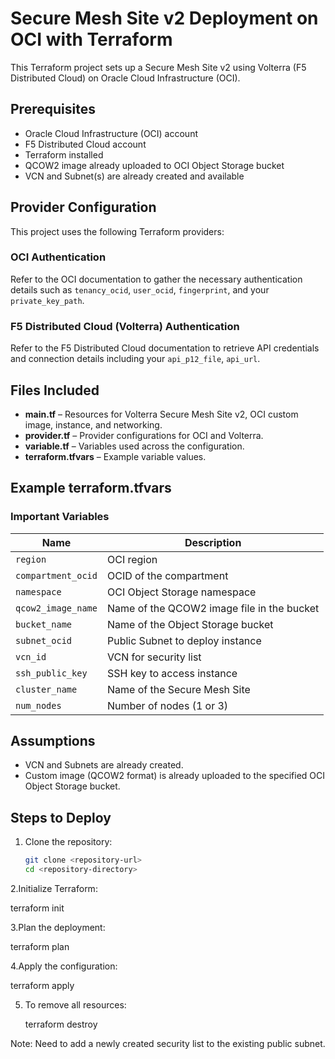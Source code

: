 # Secure Mesh Site v2 Deployment on OCI with Terraform

This Terraform project sets up a Secure Mesh Site v2 using Volterra (F5 Distributed Cloud) on Oracle Cloud Infrastructure (OCI).

## Prerequisites
- Oracle Cloud Infrastructure (OCI) account
- F5 Distributed Cloud account
- Terraform installed
- QCOW2 image already uploaded to OCI Object Storage bucket
- VCN and Subnet(s) are already created and available

## Provider Configuration

This project uses the following Terraform providers:

### OCI Authentication
Refer to the OCI documentation to gather the necessary authentication details such as `tenancy_ocid`, `user_ocid`, `fingerprint`, and your `private_key_path`.

### F5 Distributed Cloud (Volterra) Authentication
Refer to the F5 Distributed Cloud documentation to retrieve API credentials and connection details including your `api_p12_file`, `api_url`.

## Files Included
- **main.tf** – Resources for Volterra Secure Mesh Site v2, OCI custom image, instance, and networking.
- **provider.tf** – Provider configurations for OCI and Volterra.
- **variable.tf** – Variables used across the configuration.
- **terraform.tfvars** – Example variable values.

## Example terraform.tfvars

### Important Variables

| Name                | Description                                 
|---------------------|----------------------------------------------
| `region`            | OCI region                                   
| `compartment_ocid`  | OCID of the compartment                      
| `namespace`         | OCI Object Storage namespace                 
| `qcow2_image_name`  | Name of the QCOW2 image file in the bucket   
| `bucket_name`       | Name of the Object Storage bucket           
| `subnet_ocid`       | Public Subnet to deploy instance              
| `vcn_id`            | VCN for security list                        
| `ssh_public_key`    | SSH key to access instance                  
| `cluster_name`      | Name of the Secure Mesh Site                 
| `num_nodes`         | Number of nodes (1 or 3)     

## Assumptions
- VCN and Subnets are already created.
- Custom image (QCOW2 format) is already uploaded to the specified OCI Object Storage bucket.

## Steps to Deploy

1. Clone the repository:
   ```bash
   git clone <repository-url>
   cd <repository-directory>

2.Initialize Terraform:

   terraform init

3.Plan the deployment:

   terraform plan

4.Apply the configuration:

   terraform apply

5. To remove all resources:

    terraform destroy

Note: Need to add a newly created security list to the existing public subnet.
